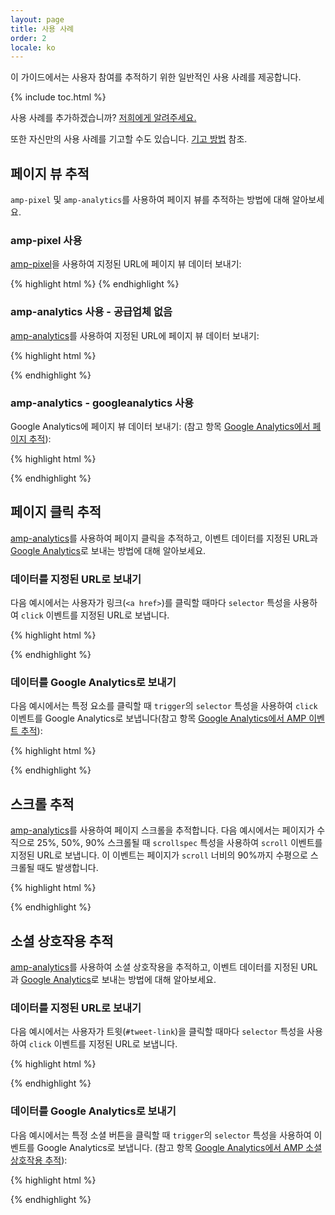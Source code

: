 ```yaml
---
layout: page
title: 사용 사례
order: 2
locale: ko
---
```


이 가이드에서는 사용자 참여를 추적하기 위한 일반적인 사용 사례를 제공합니다.

{% include toc.html %}

사용 사례를 추가하겠습니까? 
[저희에게 알려주세요.](https://github.com/ampproject/docs/issues/new)

또한 자신만의 사용 사례를 기고할 수도 있습니다.
[기고 방법](https://www.ampproject.org/docs/support/contribute.html) 참조.

## 페이지 뷰 추적

`amp-pixel` 및 `amp-analytics`를 사용하여 페이지 뷰를 추적하는 방법에 대해 알아보세요. 

### amp-pixel 사용

[amp-pixel](/docs/reference/amp-pixel.html)을
사용하여 지정된 URL에 페이지 뷰 데이터 보내기:

{% highlight html %}
<amp-pixel src="https://foo.com/pixel?"></amp-pixel>
{% endhighlight %}

### amp-analytics 사용 - 공급업체 없음

[amp-analytics](/docs/reference/extended/amp-analytics.html)를
사용하여 지정된 URL에 페이지 뷰 데이터 보내기:

{% highlight html %}
<amp-analytics>
<script type="application/json">
{
  "requests": {
    "pageview": "https://example.com/analytics?url=${canonicalUrl}&title=${title}&acct=${account}"
  },
  "vars": {
    "account": "ABC123"
  },
  "triggers": {
    "trackPageview": {
      "on": "visible",
      "request": "pageview"
    }
  }
}
</script>
</amp-analytics>
{% endhighlight %}

### amp-analytics - googleanalytics 사용

Google Analytics에 페이지 뷰 데이터 보내기:
(참고 항목 [Google Analytics에서 페이지 추적](https://developers.google.com/analytics/devguides/collection/amp-analytics/#page_tracking)): 

{% highlight html %}
<amp-analytics type="googleanalytics" id="analytics1">
<script type="application/json">
{
  "vars": {
    "account": "UA-XXXXX-Y"  // Replace with your property ID.
  },
  "triggers": {
    "trackPageview": {  // Trigger names can be any string. trackPageview is not a required name.
      "on": "visible",
      "request": "pageview"
    }
  }
}
</script>
</amp-analytics>
{% endhighlight %}

## 페이지 클릭 추적

[amp-analytics](/docs/reference/extended/amp-analytics.html)를 사용하여 페이지 클릭을 추적하고,
이벤트 데이터를 지정된 URL과
[Google Analytics](https://developers.google.com/analytics/devguides/collection/amp-analytics/)로 보내는
방법에 대해 알아보세요.

### 데이터를 지정된 URL로 보내기

다음 예시에서는 사용자가 링크(`<a href>`)를 클릭할
때마다 `selector` 특성을 사용하여 `click` 이벤트를 지정된 URL로 보냅니다.

{% highlight html %}
<amp-analytics>
<script type="application/json">
{
  "requests": {
    "event": "https://example.com/analytics?eid=${eventId}&elab=${eventLabel}&acct=${account}"
  },
  "vars": {
    "account": "ABC123"
  },
  "triggers": {
    "trackAnchorClicks": {
      "on": "click",
      "selector": "a",
      "request": "event",
      "vars": {
        "eventId": "42",
        "eventLabel": "clicked on a link"
      }
    }
  }
}
</script>
</amp-analytics>
{% endhighlight %}

### 데이터를 Google Analytics로 보내기

다음 예시에서는 특정 요소를 클릭할 때 `trigger`의
`selector` 특성을 사용하여 `click` 이벤트를 Google Analytics로
보냅니다(참고 항목
[Google Analytics에서 AMP 이벤트 추적](https://developers.google.com/analytics/devguides/collection/amp-analytics/#event_tracking)):

{% highlight html %}
<amp-analytics type="googleanalytics" id="analytics3">
<script type="application/json">
{
  "vars": {
    "account": "UA-XXXXX-Y"  // Replace with your property ID.
  },
  "triggers": {
    "trackClickOnHeader" : {
      "on": "click",
      "selector": "#header",
      "request": "event",
      "vars": {
        "eventCategory": "ui-components",
        "eventAction": "header-click"
      }
    }
  }
}
</script>
</amp-analytics>
{% endhighlight %}

## 스크롤 추적

[amp-analytics](/docs/reference/extended/amp-analytics.html)를 사용하여 페이지 스크롤을 추적합니다.
다음 예시에서는 페이지가 수직으로 25%, 50%, 90% 스크롤될
때 `scrollspec` 특성을 사용하여 `scroll` 이벤트를 지정된 URL로 보냅니다.
이 이벤트는 페이지가 `scroll` 너비의 90%까지 수평으로 스크롤될
때도 발생합니다.

{% highlight html %}
<amp-analytics>
<script type="application/json">
{
  "requests": {
    "event": "https://example.com/analytics?eid=${eventId}&elab=${eventLabel}&acct=${account}"
  },
  "vars": {
    "account": "ABC123"
  },
  "triggers": {
    "scrollPings": {
      "on": "scroll",
      "scrollSpec": {
        "verticalBoundaries": [25, 50, 90],
        "horizontalBoundaries": [90]
      }
    }
  }
}
</script>
</amp-analytics>
{% endhighlight %}

## 소셜 상호작용 추적

[amp-analytics](/docs/reference/extended/amp-analytics.html)를 사용하여 소셜 상호작용을 추적하고,
이벤트 데이터를 지정된 URL과
[Google Analytics](https://developers.google.com/analytics/devguides/collection/amp-analytics/)로 보내는
방법에 대해 알아보세요.

### 데이터를 지정된 URL로 보내기

다음 예시에서는 사용자가 트윗(`#tweet-link`)을 클릭할
때마다 `selector` 특성을 사용하여 `click` 이벤트를 지정된 URL로 보냅니다.

{% highlight html %}
<amp-analytics>
<script type="application/json">
{
  "requests": {
    "event": "https://example.com/analytics?eid=${eventId}&elab=${eventLabel}&acct=${account}"
  },
  "vars": {
    "account": "ABC123"
  },
  "triggers": {
    "trackClickOnTwitterLink": {
      "on": "click",
      "selector": "#tweet-link",
      "request": "event",
      "vars": {
        "eventId": "43",
        "eventLabel": "clicked on a tweet link"
      }
    }
  }
}
</script>
</amp-analytics>
{% endhighlight %}

### 데이터를 Google Analytics로 보내기

다음 예시에서는 특정 소셜 버튼을 클릭할 때 `trigger`의
`selector` 특성을 사용하여 이벤트를 Google Analytics로 보냅니다.
(참고 항목
[Google Analytics에서 AMP 소셜 상호작용 추적](https://developers.google.com/analytics/devguides/collection/amp-analytics/#social_interactions)):

{% highlight html %}
<amp-analytics type="googleanalytics" id="analytics4">
<script type="application/json">
{
  "vars": {
    "account": "UA-XXXXX-Y" // Replace with your property ID.
  },
  "triggers": {
    "trackClickOnTwitterLink" : {
      "on": "click",
      "selector": "#tweet-link",
      "request": "social",
      "vars": {
          "socialNetwork": "twitter",
          "socialAction": "tweet",
          "socialTarget": "https://www.examplepetstore.com"
      }
    }
  }
}
</script>
</amp-analytics>
{% endhighlight %}
